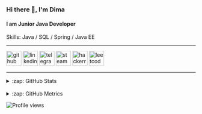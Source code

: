 
### Hi there 👋,  I'm Dima
#### I am Junior Java Developer

Skills: Java / SQL / Spring / Java EE

---

[<img src='https://cdn.jsdelivr.net/npm/simple-icons@3.0.1/icons/github.svg' alt='github' height='40'>](https://github.com/naruhin)  [<img src='https://cdn.jsdelivr.net/npm/simple-icons@3.0.1/icons/linkedin.svg' alt='linkedin' height='40'>](https://www.linkedin.com/in/dmytro-tolkunov-7125b6175/)  [<img src='https://cdn.jsdelivr.net/npm/simple-icons@3.0.1/icons/telegram.svg' alt='telegram' height='40'>](https://t.me/durango_95)  [<img src='https://cdn.jsdelivr.net/npm/simple-icons@3.0.1/icons/steam.svg' alt='steam' height='40'>](https://steamcommunity.com/id/tolyathebest/)  [<img src='https://cdn.jsdelivr.net/npm/simple-icons@3.0.1/icons/hackerrank.svg' alt='hackerrank' height='40'>](https://www.hackerrank.com/dimonkoko1)  [<img src='https://cdn.jsdelivr.net/npm/simple-icons@3.0.1/icons/leetcode.svg' alt='leetcode' height='40'>](https://leetcode.com/naruhin/)  

---

<details>
  <summary>:zap: GitHub Stats</summary>

  <img align="left" alt="Naruhin's GitHub stats" src="https://github-readme-stats.vercel.app/api?username=naruhin&show_icons=true&theme=dark" />
  
</details>
<br>
<details> 

  <summary>:zap: GitHub Metrics</summary>

  <img align="left" alt="Naruhin's GitHub Metrics" src="https://metrics.lecoq.io/naruhin" />

</details>



![Profile views](https://gpvc.arturio.dev/naruhin)  


